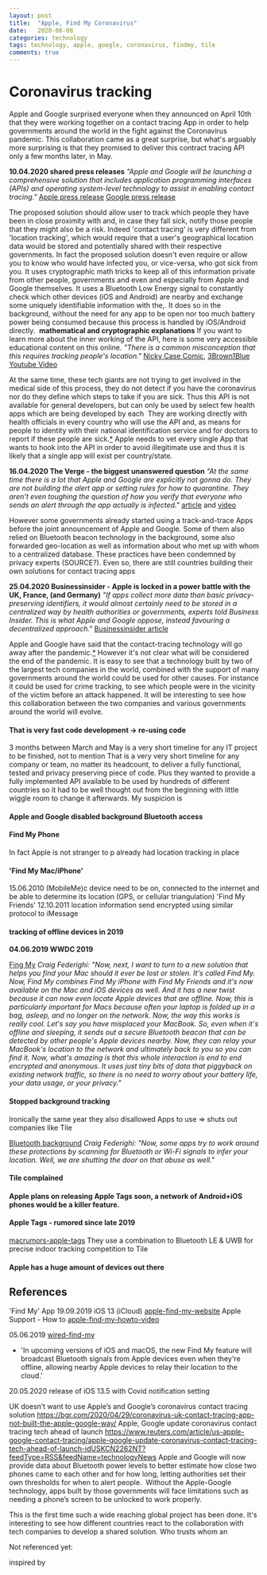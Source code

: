 ```yaml
---
layout: post
title:  "Apple, Find My Coronavirus"
date:   2020-06-08
categories: technology
tags: technology, apple, google, coronavirus, findmy, tile
comments: true
---
```


# Coronavirus tracking

<!--
- Story 1: Apple re-using code
- Story 2: Apple Creating a larger network for Apple Tags
- Story 3: companies protecting privacy better than governments
-->

<!-- Google and Apple announce shared effort for contact tracing -->

Apple and Google surprised everyone when they announced on April 10th that they were working together on a contact tracing App in order to help governments around the world in the fight against the Coronavirus pandemic. This collaboration came as a great surprise, but what's arguably more surprising is that they promised to deliver this contract tracing API only a few months later, in May.

**10.04.2020 shared press releases**
*"Apple and Google will be launching a comprehensive solution that includes application programming interfaces (APIs) and operating system-level technology to assist in enabling contact tracing."*
[Apple press release][apple-coronavirus-newsroom] [Google press release][google-coronavirus-newsroom]

[apple-coronavirus-newsroom]: https://www.apple.com/newsroom/2020/04/apple-and-google-partner-on-covid-19-contact-tracing-technology/
[google-coronavirus-newsroom]: https://www.blog.google/inside-google/company-announcements/apple-and-google-partner-covid-19-contact-tracing-technology/

<!-- It won't track location data, only 'contacts' -->

The proposed solution should allow user to track which people they have been in close proximity with and, in case they fall sick, notify those people that they might also be a risk.
Indeed 'contact tracing' is very different from 'location tracking', which would require that a user's geographical location data would be stored and potentially shared with their respective governments. In fact the proposed solution doesn't even require or allow you to know who would have infected you, or vice-versa, who got sick from you. It uses cryptographic math tricks to keep all of this information private from other people, governments and even and especially from Apple and Google themselves. It uses a Bluetooth Low Energy signal to constantly check which other devices (iOS and Android) are nearby and exchange some uniquely identifiable information with the,.
It does so in the background, without the need for any app to be open nor too much battery power being consumed because this process is handled by iOS/Android directly. 
**mathematical and cryptographic explanations**
If you want to learn more about the inner working of the API, here is some very accessible educational content on this online.
*"There is a common misconception that this requires tracking people's location."*
[Nicky Case Comic][nicky-case-blog], [3Brown1Blue Youtube Video][3brown1blue-video]

[nicky-case-blog]: https://ncase.me/contact-tracing/
[3brown1blue-video]: https://www.youtube.com/watch?v=D__UaR5MQao 

<!-- They also don't define when you are sick, but they are collaborating with different country's health ministries -->

At the same time, these tech giants are not trying to get involved in the medical side of this process, they do not detect if you have the coronavirus nor do they define which steps to take if you are sick.
Thus this API is not available for general developers, but can only be used by select few health apps which are being developed by each  They are working directly with health officials in every country who will use the API and, as means for people to identity with their national identification service and for doctors to report if these people are sick.[*][techcrunch] Apple needs to vet every single App that wants to hook into the API in order to avoid illegitimate use and thus it is likely that a single app will exist per country/state.

[techcrunch]: [https://techcrunch.com/2020/04/13/apple-google-coronavirus-tracing/]

**16.04.2020 The Verge - the biggest unanswered question**
*"At the same time there is a lot that Apple and Google are explicitly not gonna do. They are not building the alert app or setting rules for how to quarantine. They aren't even toughing the question of how you verify that everyone who sends an alert through the app actually is infected."*
[article][the-verge-post] and [video][the-verge-video]

[the-verge-post]: https://www.theverge.com/2020/4/16/21222149/apple-google-coronavirus-tracking-questions-data-public-health
[the-verge-video]: https://www.youtube.com/watch?v=b7dxCRm5t5g&t=4s

<!-- Some governments don't want to use the tracing solution -->

However some governments already started using a track-and-trace Apps before the joint announcement of Apple and Google. Some of them also relied on Bluetooth beacon technology in the background, some also forwarded geo-location as well as information about who met up with whom to a centralized database.
These practices have been condemned by privacy experts (SOURCE?).
Even so, there are still countries building their own solutions for contact tracing apps 

**25.04.2020 Businessinsider - Apple is locked in a power battle with the UK, France, (and Germany)**
*"If apps collect more data than basic privacy-preserving identifiers, it would almost certainly need to be stored in a centralized way by health authorities or governments, experts told Business Insider. This is what Apple and Google oppose, instead favouring a decentralized approach."*
[Businessinsider article][businessinsider]

[businessinsider]: https://www.businessinsider.com/france-uk-apple-contact-tracing-apps-2020-4

<!-- When will the tracking solution go away? -->

Apple and Google have said that the contact-tracing technology will go away after the pandemic.[*][recode]
However it's not clear what will be considered the end of the pandemic.
It is easy to see that a technology built by two of the largest tech companies in the world, combined with the support of many governments around the world could be used for other causes.
For instance it could be used for crime tracking, to see which people were in the vicinity of the victim before an attack happened.
It will be interesting to see how this collaboration between the two companies and various governments around the world will evolve.

[recode]: https://www.vox.com/recode/2020/4/16/21221458/apple-google-contact-tracing-app-coronavirus-covid-privacy

#### That is very fast code development -> re-using code

3 months between March and May is a very short timeline for any IT project to be finished, not to mention That is a very very short timeline for any company or team, no matter its headcount, to deliver a fully functional, tested and privacy preserving piece of code. Plus they wanted to provide a fully implemented API available to be used by hundreds of different countries so it had to be well thought out from the beginning with little wiggle room to change it afterwards. My suspicion is 

#### Apple and Google disabled background Bluetooth access

#### Find My Phone

In fact Apple is not stranger to p already had location tracking in place

#### 'Find My Mac/iPhone'

15.06.2010 (MobileMe)c
device need to be on, connected to the internet and be able to determine its location (GPS, or cellular triangulation)
'Find My Friends'
12.10.2011
location information send encrypted using similar protocol to iMessage

#### tracking of offline devices in 2019

**04.06.2019 WWDC 2019**

[Fing My][wwdc-find-my-video]
*Craig Federighi: "Now, next, I want to turn to a new solution that helps you find your Mac should it ever be lost or stolen.
It's called Find My. Now, Find My combines Find My iPhone with Find My Friends and it's now available on the Mac and iOS devices as well. And it has a new twist because it can now even locate Apple devices that are offline. Now, this is particularly important for Macs because often your laptop is folded up in a bag, asleep, and no longer on the network.
Now, the way this works is really cool. Let's say you have misplaced your MacBook. So, even when it's offline and sleeping, it sends out a secure Bluetooth beacon that can be detected by other people's Apple devices nearby. Now, they can relay your MacBook's location to the network and ultimately back to you so you can find it. Now, what's amazing is that this whole interaction is end to end encrypted and anonymous. It uses just tiny bits of data that piggyback on existing network traffic, so there is no need to worry about your battery life, your data usage, or your privacy."*

#### Stopped background tracking

Ironically the same year they also disallowed Apps to use 
=> shuts out companies like Tile

[Bluetooth background][wwdc-bluetooth-ackground-tracking-video]
*Craig Federighi: "Now, some apps try to work around these protections by scanning for Bluetooth or Wi-Fi signals to infer your location. Well, we are shutting the door on that abuse as well."*

#### Tile complained

#### Apple plans on releasing Apple Tags soon, a network of Android+iOS phones would be a killer feature.

#### Apple Tags - rumored since late 2019
[macrumors-apple-tags]
They use a combination to Bluetooth LE & UWB for precise indoor tracking
competition to Tile

#### Apple has a huge amount of devices out there

## References

'Find My' App
19.09.2019 iOS 13 (iCloud) [apple-find-my-website]
Apple Support - How to [apple-find-my-howto-video]

05.06.2019 [wired-find-my]
- 'In upcoming versions of iOS and macOS, the new Find My feature will broadcast Bluetooth signals from Apple devices even when they're offline, allowing nearby Apple devices to relay their location to the cloud.'


20.05.2020 release of iOS 13.5 with Covid notification setting

UK doesn’t want to use Apple’s and Google’s coronavirus contact tracing solution https://bgr.com/2020/04/29/coronavirus-uk-contact-tracing-app-not-built-the-apple-google-way/
Apple, Google update coronavirus contact tracing tech ahead of launch https://www.reuters.com/article/us-apple-google-contact-tracing/apple-google-update-coronavirus-contact-tracing-tech-ahead-of-launch-idUSKCN2262NT?feedType=RSS&feedName=technologyNews Apple and Google will now provide data about Bluetooth power levels to better estimate how close two phones came to each other and for how long, letting authorities set their own thresholds for when to alert people. 
Without the Apple-Google technology, apps built by those governments will face limitations such as needing a phone’s screen to be unlocked to work properly.

This is the first time such a wide reaching global project has been done. It's interesting to see how different countries react to the collaboration with tech companies to develop a shared solution. Who trusts whom an 


[wwdc-find-my-video]: https://youtu.be/psL_5RIBqnY?t=6686
[wwdc-bluetooth-ackground-tracking-video]: https://youtu.be/psL_5RIBqnY?t=2400
[macrumors-apple-tags]: https://www.macrumors.com/2019/09/20/find-my-items-tab-apple-tag-screenshots/
[apple-find-my-website]: https://www.apple.com/icloud/find-my/
[apple-find-my-howto-video]: https://www.youtube.com/watch?v=dGvaaMAwzB8

Not referenced yet:

[wired-find-my]: https://www.wired.com/story/apple-find-my-cryptography-bluetooth/
[apple-tracking-spec]: https://www.apple.com/covid19/contacttracing/
[google-tracking-spec]: https://www.google.com/covid19/exposurenotifications/
inspired by

[DP3T-algorithm]: https://github.com/DP-3T/dp3t-sdk-backend
